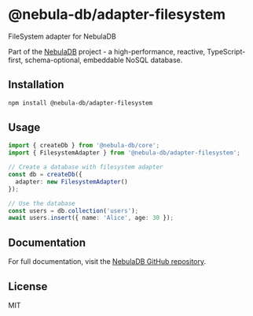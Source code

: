# @nebula-db/adapter-filesystem

FileSystem adapter for NebulaDB

Part of the [NebulaDB](https://github.com/Nom-nom-hub/NebulaDB) project - a high-performance, reactive, TypeScript-first, schema-optional, embeddable NoSQL database.

## Installation

```bash
npm install @nebula-db/adapter-filesystem
```

## Usage

```typescript
import { createDb } from '@nebula-db/core';
import { FilesystemAdapter } from '@nebula-db/adapter-filesystem';

// Create a database with filesystem adapter
const db = createDb({
  adapter: new FilesystemAdapter()
});

// Use the database
const users = db.collection('users');
await users.insert({ name: 'Alice', age: 30 });
```

## Documentation

For full documentation, visit the [NebulaDB GitHub repository](https://github.com/Nom-nom-hub/NebulaDB).

## License

MIT
